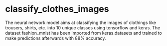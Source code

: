 # classify_clothes_images
The neural network model aims at classifying the images of clothings like trousers, shirts, etc. into 10 unique classes using tensorflow and keras. The dataset fashion_mnist has been imported from keras.datasets and trained to make predictions afterwards with 88% accuracy.

